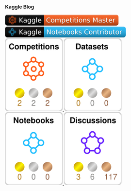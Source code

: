 ### Kaggle Blog

<div>
  <a href="https://www.kaggle.com/gentlezdh">
    <img src="./kaggle-badges/CompetitionsRank/plastic-black.svg" alt="KaggleCompetitionRank" />
  </a>
  <a href="https://www.kaggle.com/gentlezdh">
    <img src="./kaggle-badges/NotebooksRank/plastic-black.svg" alt="KaggleNotebooksRank" />
  </a>
  </a>
</div>

<div>
  <a href="https://www.kaggle.com/gentlezdh">
    <img src="./kaggle-plates/Competitions/white.svg" alt="KaggleCompetitionRank" />
  </a>
  <a href="https://www.kaggle.com/gentlezdh">
    <img src="./kaggle-plates/Datasets/white.svg" alt="KaggleDatasetsRank" />
  </a>
  <a href="https://www.kaggle.com/gentlezdh">
    <img src="./kaggle-plates/Notebooks/white.svg" alt="KaggleNotebooksRank" />
  </a>
  <a href="https://www.kaggle.com/gentlezdh">
    <img src="./kaggle-plates/Discussions/white.svg" alt="KaggleDiscussionsRank" />
  </a>
</div>

<br />

